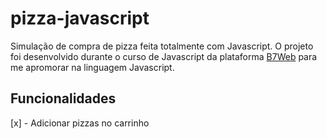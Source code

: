 # pizza-javascript
Simulação de compra de pizza feita totalmente com Javascript. O projeto foi desenvolvido durante o curso de Javascript da plataforma [B7Web](https://b7web.com.br/fullstack/) para me apromorar na linguagem Javascript.

## Funcionalidades

[x] - Adicionar pizzas no carrinho